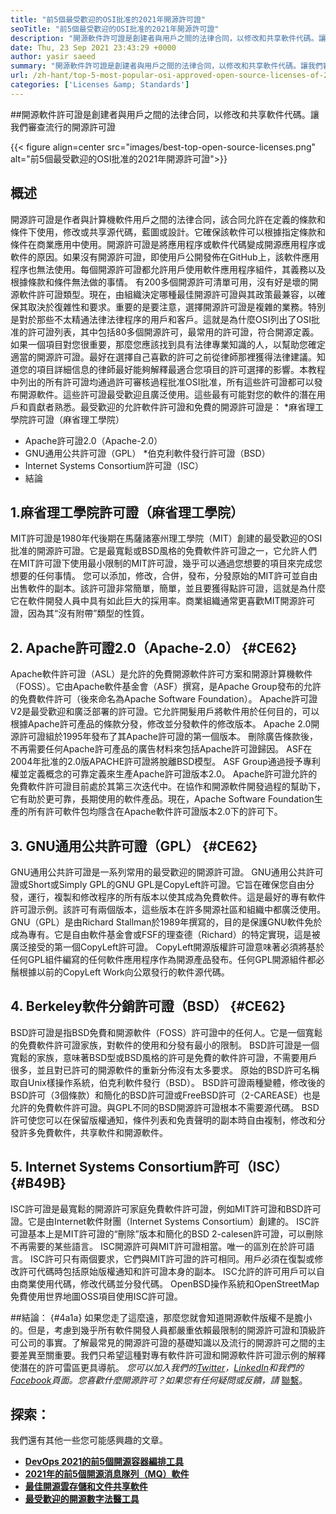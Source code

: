 ```yaml
---
title: "前5個最受歡迎的OSI批准的2021年開源許可證" 
seoTitle: "前5個最受歡迎的OSI批准的2021年開源許可證" 
description: "開源軟件許可證是創建者與用戶之間的法律合同，以修改和共享軟件代碼。讓我們回顧流行的開源許可證" 
date: Thu, 23 Sep 2021 23:43:29 +0000
author: yasir saeed
summary: "開源軟件許可證是創建者與用戶之間的法律合同，以修改和共享軟件代碼。讓我們審查流行的開源許可證" 
url: /zh-hant/top-5-most-popular-osi-approved-open-source-licenses-of-2021/
categories: ['Licenses &amp; Standards']
---
```


##開源軟件許可證是創建者與用戶之間的法律合同，以修改和共享軟件代碼。讓我們審查流行的開源許可證

{{< figure align=center src="images/best-top-open-source-licenses.png" alt="前5個最受歡迎的OSI批准的2021年開源許可證">}}


## **概述**
開源許可證是作者與計算機軟件用戶之間的法律合同，該合同允許在定義的條款和條件下使用，修改或共享源代碼，藍圖或設計。它確保該軟件可以根據指定條款和條件在商業應用中使用。開源許可證是將應用程序或軟件代碼變成開源應用程序或軟件的原因。如果沒有開源許可證，即使用戶公開發佈在GitHub上，該軟件應用程序也無法使用。每個開源許可證都允許用戶使用軟件應用程序組件，其義務以及根據條款和條件無法做的事情。
有200多個開源許可清單可用，沒有好是壞的開源軟件許可證類型。現在，由組織決定哪種最佳開源許可證與其政策最兼容，以確保其取決於復雜性和要求。重要的是要注意，選擇開源許可證是複雜的業務。特別是對於那些不太精通法律法律程序的用戶和客戶。這就是為什麼OSI列出了OSI批准的許可證列表，其中包括80多個開源許可，最常用的許可證，符合開源定義。
如果一個項目對您很重要，那麼您應該找到具有法律專業知識的人，以幫助您確定適當的開源許可證。最好在選擇自己喜歡的許可之前從律師那裡獲得法律建議。知道您的項目詳細信息的律師最好能夠解釋最適合您項目的許可選擇的影響。本教程中列出的所有許可證均通過許可審核過程批准OSI批准，所有這些許可證都可以發布開源軟件。這些許可證最受歡迎且廣泛使用。這些最有可能對您的軟件的潛在用戶和貢獻者熟悉。最受歡迎的允許軟件許可證和免費的開源許可證是：
  *麻省理工學院許可證（麻省理工學院）
  * Apache許可證2.0（Apache-2.0）
  * GNU通用公共許可證（GPL）
  *伯克利軟件發行許可證（BSD）
  * Internet Systems Consortium許可證（ISC）
  * 結論

## 1.麻省理工學院許可證（麻省理工學院）
MIT許可證是1980年代後期在馬薩諸塞州理工學院（MIT）創建的最受歡迎的OSI批准的開源許可證。它是最寬鬆或BSD風格的免費軟件許可證之一，它允許人們在MIT許可證下使用最小限制的MIT許可證，幾乎可以通過您想要的項目來完成您想要的任何事情。
您可以添加，修改，合併，發布，分發原始的MIT許可並自由出售軟件的副本。該許可證非常簡單，簡單，並且要獲得點許可證，這就是為什麼它在軟件開發人員中具有如此巨大的採用率。商業組織通常更喜歡MIT開源許可證，因為其“沒有附帶”類型的性質。

## 2. Apache許可證2.0（Apache-2.0） {#CE62}
Apache軟件許可證（ASL）是允許的免費開源軟件許可方案和開源計算機軟件（FOSS）。它由Apache軟件基金會（ASF）撰寫，是Apache Group發布的允許的免費軟件許可（後來命名為Apache Software Foundation）。 Apache許可證V2是最受歡迎和廣泛部署的許可證。它允許開髮用戶將軟件用於任何目的，可以根據Apache許可產品的條款分發，修改並分發軟件的修改版本。 Apache 2.0開源許可證組於1995年發布了其Apache許可證的第一個版本。
刪除廣告條款後，不再需要任何Apache許可產品的廣告材料來包括Apache許可證歸因。 ASF在2004年批准的2.0版APACHE許可證將脫離BSD模型。 ASF Group通過授予專利權並定義概念的可靠定義來生產Apache許可證版本2.0。 Apache許可證允許的免費軟件許可證目前處於其第三次迭代中。在協作和開源軟件開發過程的幫助下，它有助於更可靠，長期使用的軟件產品。現在，Apache Software Foundation生產的所有許可軟件包均隱含在Apache軟件許可證版本2.0下的許可下。

## 3. GNU通用公共許可證（GPL） {#CE62}
GNU通用公共許可證是一系列常用的最受歡迎的開源許可證。 GNU通用公共許可證或Short或Simply GPL的GNU GPL是CopyLeft許可證。它旨在確保您自由分發，運行，複製和修改程序的所有版本以使其成為免費軟件。這是最好的專有軟件許可證示例。該許可有兩個版本，這些版本在許多開源社區和組織中都廣泛使用。
GNU（GPL）是由Richard Stallman於1989年撰寫的，目的是保護GNU軟件免於成為專有。它是自由軟件基金會或FSF的理查德（Richard）的特定實現，這是被廣泛接受的第一個CopyLeft許可證。 CopyLeft開源版權許可證意味著必須將基於任何GPL組件編寫的任何軟件應用程序作為開源產品發布。任何GPL開源組件都必鬚根據以前的CopyLeft Work向公眾發行的軟件源代碼。

## 4. Berkeley軟件分銷許可證（BSD） {#CE62}
BSD許可證是指BSD免費和開源軟件（FOSS）許可證中的任何人。它是一個寬鬆的免費軟件許可證家族，對軟件的使用和分發有最小的限制。 BSD許可證是一個寬鬆的家族，意味著BSD型或BSD風格的許可是免費的軟件許可證，不需要用戶很多，並且對已許可的開源軟件的重新分佈沒有太多要求。
原始的BSD許可名稱取自Unix樣操作系統，伯克利軟件發行（BSD）。 BSD許可證兩種變體，修改後的BSD許可（3個條款）和簡化的BSD許可證或FreeBSD許可（2-CAREASE）也是允許的免費軟件許可證。與GPL不同的BSD開源許可證根本不需要源代碼。 BSD許可使您可以在保留版權通知，條件列表和免責聲明的副本時自由複制，修改和分發許多免費軟件，共享軟件和開源軟件。

## 5. Internet Systems Consortium許可（ISC） {#B49B}
ISC許可證是最寬鬆的開源許可家庭免費軟件許可證，例如MIT許可證和BSD許可證。它是由Internet軟件財團（Internet Systems Consortium）創建的。 ISC許可證基本上是MIT許可證的“刪除”版本和簡化的BSD 2-calesen許可證，可以刪除不再需要的某些語言。
ISC開源許可與MIT許可證相當。唯一的區別在於許可語言。 ISC許可只有兩個要求，它們與MIT許可證的許可相同。用戶必須在復製或修改許可代碼時包括原始版權通知和許可證本身的副本。 ISC允許的許可用戶可以自由商業使用代碼，修改代碼並分發代碼。 OpenBSD操作系統和OpenStreetMap免費使用世界地圖OSS項目使用ISC許可證。

##結論： {#4a1a}
如果您走了這麼遠，那麼您就會知道開源軟件版權不是膽小的。但是，考慮到幾乎所有軟件開發人員都嚴重依賴最限制的開源許可證和頂級許可公司的事實。了解最常見的開源許可證的基礎知識以及流行的開源許可之間的主要差異至關重要。我們只希望這種對專有軟件許可證和開源軟件許可證示例的解釋使潛在的許可雷區更具導航。
_您可以加入我們的[Twitter][1]，[LinkedIn][2]和我們的[Facebook][3]頁面。您喜歡什麼開源許可？如果您有任何疑問或反饋，請_ [聯繫][4]。

## 探索：
我們還有其他一些您可能感興趣的文章。
  * **[DevOps 2021的前5個開源容器編排工具][5]**
  * **[2021年的前5個開源消息隊列（MQ）軟件][6]**
  * **[最佳開源雲存儲和文件共享軟件][7]**
  * **[最受歡迎的開源數字法醫工具][8]**

  
[1]: https://twitter.com/containerize_co
[2]: https://www.linkedin.com/company/containerize/
[3]: http://facebook.com/containerize
[4]: mailto:yasir.saeed@aspose.com
[5]: https://blog.containerize.com/devops/top-5-open-source-container-orchestration-tools-for-devops-in-2021/
[6]: https://blog.containerize.com/message-queue-software/top-5-open-source-message-queue-software-in-2021/
[7]: https://products.containerize.com/backup-and-sync/
[8]: https://blog.containerize.com/digital-forensic-tools/top-5-open-source-digital-forensic-tools-in-2021/
